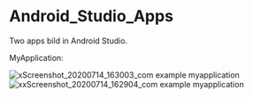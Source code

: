 # Android_Studio_Apps
Two apps bild in Android Studio.

MyApplication:

![xScreenshot_20200714_163003_com example myapplication](https://user-images.githubusercontent.com/44413511/91722691-ec4a3a80-eb9a-11ea-8b68-c9280ececc84.jpg)
![xxScreenshot_20200714_162904_com example myapplication](https://user-images.githubusercontent.com/44413511/91722696-ece2d100-eb9a-11ea-9bb1-3644c00b0b08.jpg)

